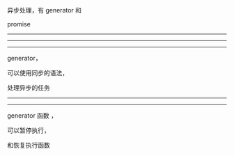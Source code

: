 异步处理，有 generator 和 

promise


<hr>


<hr>



<hr>


generator，

可以使用同步的语法，

处理异步的任务




<hr>


<hr>




generator 函数 ，


可以暂停执行，

和恢复执行函数